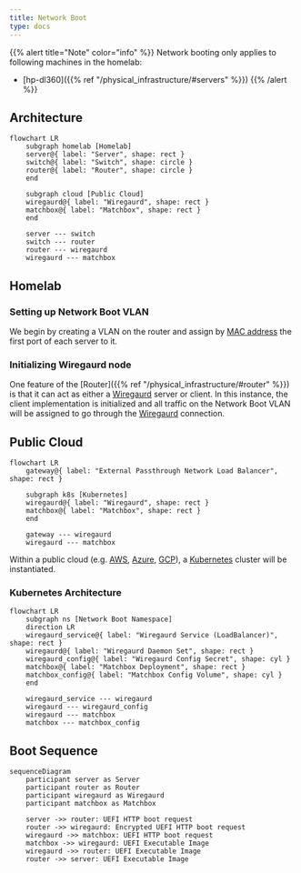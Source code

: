 ```yaml
---
title: Network Boot
type: docs
---
```


{{% alert title="Note" color="info" %}}
Network booting only applies to following machines in the homelab:
- [hp-dl360]({{% ref "/physical_infrastructure/#servers" %}})
{{% /alert %}}

## Architecture

```mermaid
flowchart LR
    subgraph homelab [Homelab]
    server@{ label: "Server", shape: rect }
    switch@{ label: "Switch", shape: circle }
    router@{ label: "Router", shape: circle }
    end

    subgraph cloud [Public Cloud]
    wiregaurd@{ label: "Wiregaurd", shape: rect }
    matchbox@{ label: "Matchbox", shape: rect }
    end

    server --- switch
    switch --- router
    router --- wiregaurd
    wiregaurd --- matchbox
```

## Homelab

### Setting up Network Boot VLAN

We begin by creating a VLAN on the router and assign by [MAC address](https://en.wikipedia.org/wiki/MAC_address)
the first port of each server to it.

### Initializing Wiregaurd node

One feature of the [Router]({{% ref "/physical_infrastructure/#router" %}}) is that
it can act as either a [Wiregaurd](https://www.wireguard.com/) server or client.
In this instance, the client implementation is initialized and all traffic on
the Network Boot VLAN will be assigned to go through the [Wiregaurd](https://www.wireguard.com/)
connection.

## Public Cloud

```mermaid
flowchart LR
    gateway@{ label: "External Passthrough Network Load Balancer", shape: rect }

    subgraph k8s [Kubernetes]
    wiregaurd@{ label: "Wiregaurd", shape: rect }
    matchbox@{ label: "Matchbox", shape: rect }
    end

    gateway --- wiregaurd
    wiregaurd --- matchbox
```

Within a public cloud (e.g. [AWS](https://aws.amazon.com/), [Azure](https://azure.microsoft.com/), [GCP](https://cloud.google.com/)),
a [Kubernetes](https://kubernetes.io/) cluster will be instantiated.

### Kubernetes Architecture

```mermaid
flowchart LR
    subgraph ns [Network Boot Namespace]
    direction LR
    wiregaurd_service@{ label: "Wiregaurd Service (LoadBalancer)", shape: rect }
    wiregaurd@{ label: "Wiregaurd Daemon Set", shape: rect }
    wiregaurd_config@{ label: "Wiregaurd Config Secret", shape: cyl }
    matchbox@{ label: "Matchbox Deployment", shape: rect }
    matchbox_config@{ label: "Matchbox Config Volume", shape: cyl }
    end

    wiregaurd_service --- wiregaurd
    wiregaurd --- wiregaurd_config
    wiregaurd --- matchbox
    matchbox --- matchbox_config
```

## Boot Sequence

```mermaid
sequenceDiagram
    participant server as Server
    participant router as Router
    participant wiregaurd as Wiregaurd
    participant matchbox as Matchbox

    server ->> router: UEFI HTTP boot request
    router ->> wiregaurd: Encrypted UEFI HTTP boot request
    wiregaurd ->> matchbox: UEFI HTTP boot request
    matchbox ->> wiregaurd: UEFI Executable Image
    wiregaurd ->> router: UEFI Executable Image
    router ->> server: UEFI Executable Image
```